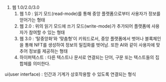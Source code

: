 
1. 웹 1.0/2.0/3.0
	1. 웹 1.0 : 읽기 모드(read-mode)를 통해 중앙 플랫폼으로부터 사용자가 정보를 얻어가는 형태
	2. 웹 2.0 : 위의 읽기 모드에 쓰기 모드(write-mode)가 추가되어 플랫폼에 사용자가 참여할 수 있는 형태
	3. 웹 3.0 : ‘탈중앙화’와 ‘맞춤형’이 키워드로서, 중앙 플랫폼에서 벗어나 블록체인을 통해 NFT를 생성하여 정보의 밀집화를 벗어남. 또한 AI와 같이 사용자에 맞추어 정보를 제공하는 형태
	4. 하이퍼텍스트 : 다른 텍스트나 문서로 연결되는 단어, 구문 또는 텍스트들의 집합체를 의미한다.


ui(user interface) : 인간과 기계가 상호작용할 수 있도록 연결되는 형식